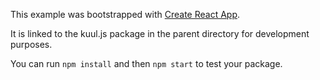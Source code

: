 This example was bootstrapped with [Create React App](https://github.com/facebook/create-react-app).

It is linked to the kuul.js package in the parent directory for development purposes.

You can run `npm install` and then `npm start` to test your package.
